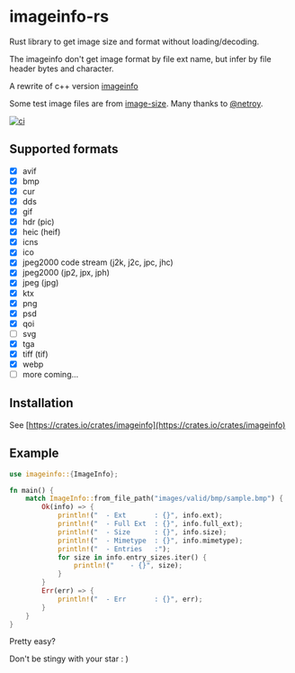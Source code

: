 # imageinfo-rs

Rust library to get image size and format without loading/decoding.

The imageinfo don't get image format by file ext name, but infer by file header bytes and character.

A rewrite of c++ version [imageinfo](https://github.com/xiaozhuai/imageinfo)

Some test image files are from [image-size](https://github.com/image-size/image-size). Many thanks to [@netroy](https://github.com/netroy).

[![ci](https://github.com/xiaozhuai/imageinfo-rs/actions/workflows/ci.yml/badge.svg)](https://github.com/xiaozhuai/imageinfo-rs/actions/workflows/ci.yml)

## Supported formats

* [x] avif
* [x] bmp
* [x] cur
* [x] dds
* [x] gif
* [x] hdr (pic)
* [x] heic (heif)
* [x] icns
* [x] ico
* [x] jpeg2000 code stream (j2k, j2c, jpc, jhc)
* [x] jpeg2000 (jp2, jpx, jph)
* [x] jpeg (jpg)
* [x] ktx
* [x] png
* [x] psd
* [x] qoi
* [ ] svg
* [x] tga
* [x] tiff (tif)
* [x] webp
* [ ] more coming...

## Installation
See [https://crates.io/crates/imageinfo](https://crates.io/crates/imageinfo)

## Example

```rust
use imageinfo::{ImageInfo};

fn main() {
    match ImageInfo::from_file_path("images/valid/bmp/sample.bmp") {
        Ok(info) => {
            println!("  - Ext       : {}", info.ext);
            println!("  - Full Ext  : {}", info.full_ext);
            println!("  - Size      : {}", info.size);
            println!("  - Mimetype  : {}", info.mimetype);
            println!("  - Entries   :");
            for size in info.entry_sizes.iter() {
                println!("    - {}", size);
            }
        }
        Err(err) => {
            println!("  - Err       : {}", err);
        }
    }
}
```

Pretty easy?

Don't be stingy with your star : )
